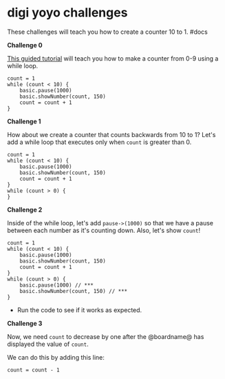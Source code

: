 # digi yoyo challenges

These challenges will teach you how to create a counter 10 to 1. #docs

**Challenge 0**

[This guided tutorial](/lessons/digi-yoyo/tutorial) will teach you how to make a counter from 0-9 using a while loop.

```
count = 1
while (count < 10) {
    basic.pause(1000)
    basic.showNumber(count, 150)
    count = count + 1
}
```

**Challenge 1**

How about we create a counter that counts backwards from 10 to 1? Let's add a while loop that executes only when `count` is greater than 0.

```
count = 1
while (count < 10) {
    basic.pause(1000)
    basic.showNumber(count, 150)
    count = count + 1
}
while (count > 0) {
}
```

**Challenge 2**

Inside of the while loop, let's add `pause->(1000)` so that we have a pause between each number as it's counting down. Also, let's show `count`!

```
count = 1
while (count < 10) {
    basic.pause(1000)
    basic.showNumber(count, 150)
    count = count + 1
}
while (count > 0) {
    basic.pause(1000) // ***
    basic.showNumber(count, 150) // ***
}
```

* Run the code to see if it works as expected.

**Challenge 3**

Now, we need `count` to decrease by one after the @boardname@ has displayed the value of `count`.

We can do this by adding this line:

```
count = count - 1
```

